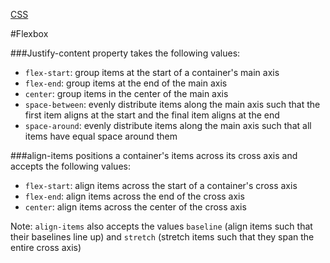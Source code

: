 [CSS](CSS.md)

#Flexbox

###Justify-content property takes the following values:
- `flex-start`: group items at the start of a container's main axis
- `flex-end`: group items at the end of the main axis
- `center`: group items in the center of the main axis
- `space-between`: evenly distribute items along the main axis such that the first item aligns at the start and the final item aligns at the end
- `space-around`: evenly distribute items along the main axis such that all items have equal space around them

###align-items positions a container's items across its cross axis and accepts the following values:
- `flex-start`: align items across the start of a container's cross axis
- `flex-end`: align items across the end of the cross axis
- `center`: align items across the center of the cross axis

Note: `align-items` also accepts the values `baseline` (align items such that their baselines line up) and `stretch` (stretch items such that they span the entire cross axis)
